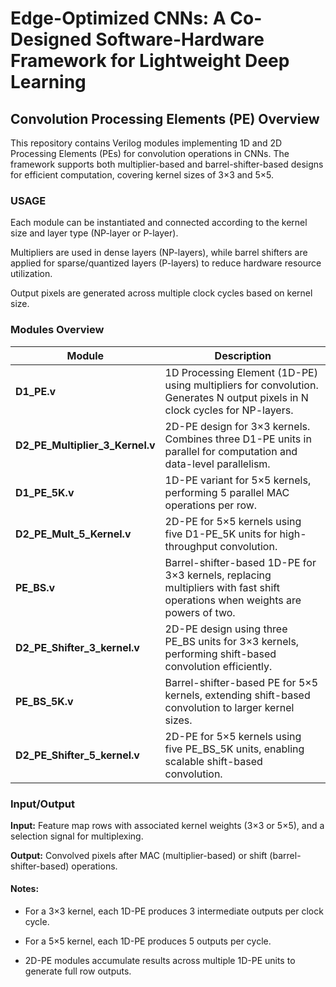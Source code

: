 # Edge-Optimized CNNs: A Co-Designed Software-Hardware Framework for Lightweight Deep Learning

## Convolution Processing Elements (PE) Overview
This repository contains Verilog modules implementing 1D and 2D Processing Elements (PEs) for convolution operations in CNNs. The framework supports both multiplier-based and barrel-shifter-based designs for efficient computation, covering kernel sizes of 3×3 and 5×5.

### USAGE 

Each module can be instantiated and connected according to the kernel size and layer type (NP-layer or P-layer).

Multipliers are used in dense layers (NP-layers), while barrel shifters are applied for sparse/quantized layers (P-layers) to reduce hardware resource utilization.

Output pixels are generated across multiple clock cycles based on kernel size.

### Modules Overview

| Module                              | Description                                                                                                                  |
| ----------------------------------- | ---------------------------------------------------------------------------------------------------------------------------- |
| **D1\_PE.v**                        | 1D Processing Element (1D-PE) using multipliers for convolution. Generates N output pixels in N clock cycles for NP-layers.  |
| **D2\_PE\_Multiplier\_3\_Kernel.v** | 2D-PE design for 3×3 kernels. Combines three D1-PE units in parallel for computation and data-level parallelism.            |
| **D1\_PE\_5K.v**                    | 1D-PE variant for 5×5 kernels, performing 5 parallel MAC operations per row.                                                 |
| **D2\_PE\_Mult\_5\_Kernel.v**       | 2D-PE for 5×5 kernels using five D1-PE\_5K units for high-throughput convolution.                                            |
| **PE\_BS.v**                        | Barrel-shifter-based 1D-PE for 3×3 kernels, replacing multipliers with fast shift operations when weights are powers of two. |
| **D2\_PE\_Shifter\_3\_kernel.v**    | 2D-PE design using three PE\_BS units for 3×3 kernels, performing shift-based convolution efficiently.                       |
| **PE\_BS\_5K.v**                    | Barrel-shifter-based PE for 5×5 kernels, extending shift-based convolution to larger kernel sizes.                           |
| **D2\_PE\_Shifter\_5\_kernel.v**    | 2D-PE for 5×5 kernels using five PE\_BS\_5K units, enabling scalable shift-based convolution.                                |


### Input/Output

**Input:** Feature map rows with associated kernel weights (3×3 or 5×5), and a selection signal for multiplexing.

**Output:** Convolved pixels after MAC (multiplier-based) or shift (barrel-shifter-based) operations.

#### Notes:

- For a 3×3 kernel, each 1D-PE produces 3 intermediate outputs per clock cycle.

- For a 5×5 kernel, each 1D-PE produces 5 outputs per cycle.

- 2D-PE modules accumulate results across multiple 1D-PE units to generate full row outputs.
